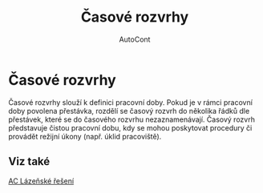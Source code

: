 ﻿---
    title: "Časové rozvrhy"
    author: AutoCont
    ms.date: 04/30/2018
    ms.topic: article
    ms.prod: dynamics-nav-2017
    ms.contentlocale: cs-cz
    ms.lasthandoff: 04/30/2018
---

# Časové rozvrhy
Časové rozvrhy slouží k definici pracovní doby. Pokud je v rámci pracovní doby povolena přestávka, rozdělí se časový rozvrh do několika řádků dle přestávek, které se do časového rozvrhu nezaznamenávají. Časový rozvrh představuje čistou pracovní dobu, kdy se mohou poskytovat procedury či provádět režijní úkony (např. úklid pracoviště). 

## <a name="see-also"></a>Viz také
[AC Lázeňské řešení](ac-spa-solution.md)